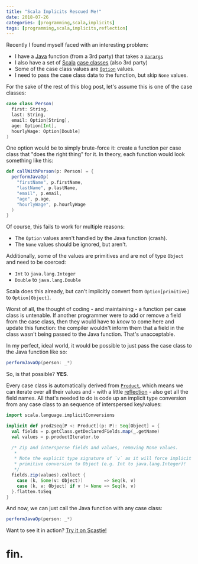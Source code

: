 ```yaml
---
title: "Scala Implicits Rescued Me!"
date: 2018-07-26
categories: [programming,scala,implicits]
tags: [programming,scala,implicits,reflection]
---
```

Recently I found myself faced with an interesting problem:

* I have a [Java][java] function (from a 3rd party) that takes a [`Varargs`][varargs]
* I also have a set of [Scala][scala] [case classes][caseclass] (also 3rd party)
* Some of the case class values are [`Option`][option] values.
* I need to pass the case class data to the function, but skip `None` values.

For the sake of the rest of this blog post, let's assume this is one of the case classes:

```scala
case class Person(
  first: String,
  last: String,
  email: Option[String],
  age: Option[Int],
  hourlyWage: Option[Double]
)
```

One option would be to simply brute-force it: create a function per case class that "does the right thing" for it. In theory, each function would look something like this:

```scala
def callWithPerson(p: Person) = {
  performJavaOp(
    "firstName", p.firstName,
    "lastName", p.lastName,
    "email", p.email,
    "age", p.age,
    "hourlyWage", p.hourlyWage
  )
}
```

Of course, this fails to work for multiple reasons:

* The `Option` values aren't handled by the Java function (crash).
* The `None` values should be ignored, but aren't.

Additionally, some of the values are primitives and are not of type `Object` and need to be coerced:

* `Int` to `java.lang.Integer`
* `Double` to `java.lang.Double`

Scala does this already, but can't implicitly convert from `Option[primitive]` to `Option[Object]`.

Worst of all, the thought of coding - and maintaining - a function per case class is untenable. If another programmer were to add or remove a field from the case class, then they would have to _know_ to come here and update this function: the compiler wouldn't inform them that a field in the class wasn't being passed to the Java function. That's unacceptable.

In my perfect, ideal world, it would be possible to just pass the case class to the Java function like so:

```scala
performJavaOp(person: _*)
```

So, is that possible? **YES**.

Every case class is automatically derived from [`Product`][product], which means we can iterate over all their values and - with a little [reflection][reflection] - also get all the field names. All that's needed to do is code up an implicit type conversion from any case class to an sequence of interspersed key/values:

```scala
import scala.language.implicitConversions

implicit def prod2seq[P <: Product](p: P): Seq[Object] = {
  val fields = p.getClass.getDeclaredFields.map(_.getName)
  val values = p.productIterator.to

  /* Zip and intersperse fields and values, removing None values.
   *
   * Note the explicit type signature of `v` as it will force implicit
   * primitive conversion to Object (e.g. Int to java.lang.Integer)!
   */
  fields.zip(values).collect {
    case (k, Some(v: Object))        => Seq(k, v)
    case (k, v: Object) if v != None => Seq(k, v)
  }.flatten.toSeq
}
```

And now, we can just call the Java function with any case class:

```scala
performJavaOp(person: _*)
```

Want to see it in action? [Try it on Scastie!][scastie]

# fin.

[scala]: https://scala-lang.org/
[implicits]: https://docs.scala-lang.org/overviews/core/implicit-classes.html
[java]: https://docs.oracle.com/javase/8/
[varargs]: https://docs.oracle.com/javase/8/docs/technotes/guides/language/varargs.html
[caseclass]: https://docs.scala-lang.org/tour/case-classes.html
[option]: https://www.scala-lang.org/api/2.12.6/scala/Option.html
[product]: https://www.scala-lang.org/api/2.12.6/scala/Product.html
[reflection]: https://docs.scala-lang.org/overviews/reflection/overview.html
[scastie]: https://scastie.scala-lang.org/5JPXsK4DR0CkNByMjoHesw
